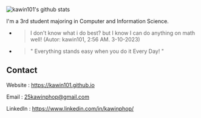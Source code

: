 ![kawin101's github stats](https://github-readme-stats.vercel.app/api?username=kawin101&show_icons=true)

I'm a 3rd student majoring in Computer and Information Science. 
* > I don't know what i do best? but I know I can do anything on math well! (Autor: kawin101, 2:56 AM. 3-10-2023)
* > " Everything stands easy when you do it Every Day! "
## Contact

Website : https://kawin101.github.io

Email : 25kawinphop@gmail.com

LinkedIn : https://www.linkedin.com/in/kawinphop/
